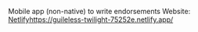 Mobile app (non-native) to write endorsements
Website: [Netlify](https://guileless-twilight-75252e.netlify.app/)https://guileless-twilight-75252e.netlify.app/
